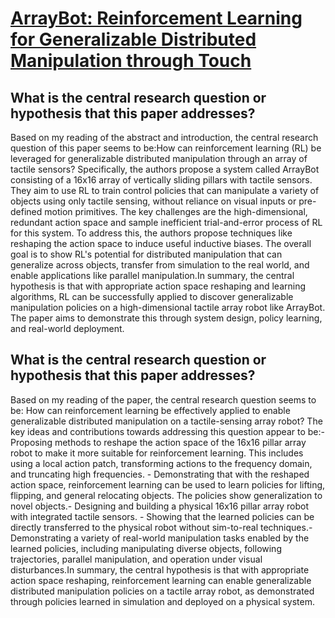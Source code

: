 # [ArrayBot: Reinforcement Learning for Generalizable Distributed   Manipulation through Touch](https://arxiv.org/abs/2306.16857)

## What is the central research question or hypothesis that this paper addresses?

Based on my reading of the abstract and introduction, the central research question of this paper seems to be:How can reinforcement learning (RL) be leveraged for generalizable distributed manipulation through an array of tactile sensors? Specifically, the authors propose a system called ArrayBot consisting of a 16x16 array of vertically sliding pillars with tactile sensors. They aim to use RL to train control policies that can manipulate a variety of objects using only tactile sensing, without reliance on visual inputs or pre-defined motion primitives. The key challenges are the high-dimensional, redundant action space and sample inefficient trial-and-error process of RL for this system. To address this, the authors propose techniques like reshaping the action space to induce useful inductive biases. The overall goal is to show RL's potential for distributed manipulation that can generalize across objects, transfer from simulation to the real world, and enable applications like parallel manipulation.In summary, the central hypothesis is that with appropriate action space reshaping and learning algorithms, RL can be successfully applied to discover generalizable manipulation policies on a high-dimensional tactile array robot like ArrayBot. The paper aims to demonstrate this through system design, policy learning, and real-world deployment.


## What is the central research question or hypothesis that this paper addresses?

Based on my reading of the paper, the central research question seems to be: How can reinforcement learning be effectively applied to enable generalizable distributed manipulation on a tactile-sensing array robot? The key ideas and contributions towards addressing this question appear to be:- Proposing methods to reshape the action space of the 16x16 pillar array robot to make it more suitable for reinforcement learning. This includes using a local action patch, transforming actions to the frequency domain, and truncating high frequencies. - Demonstrating that with the reshaped action space, reinforcement learning can be used to learn policies for lifting, flipping, and general relocating objects. The policies show generalization to novel objects.- Designing and building a physical 16x16 pillar array robot with integrated tactile sensors. - Showing that the learned policies can be directly transferred to the physical robot without sim-to-real techniques.- Demonstrating a variety of real-world manipulation tasks enabled by the learned policies, including manipulating diverse objects, following trajectories, parallel manipulation, and operation under visual disturbances.In summary, the central hypothesis is that with appropriate action space reshaping, reinforcement learning can enable generalizable distributed manipulation policies on a tactile array robot, as demonstrated through policies learned in simulation and deployed on a physical system.
